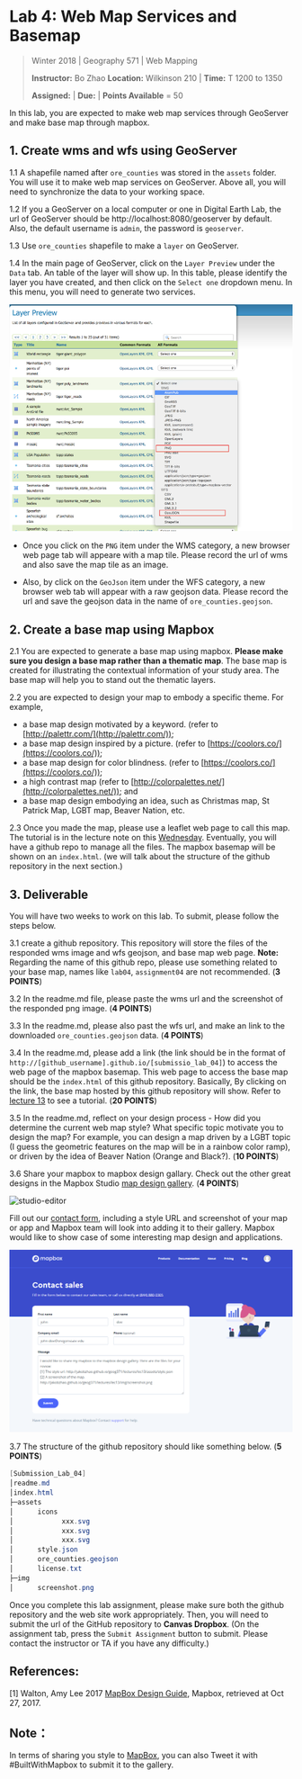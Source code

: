 # Lab 4: Web Map Services and Basemap

> Winter 2018 | Geography 571 | Web Mapping
>
> **Instructor:** Bo Zhao  **Location:** Wilkinson 210 | **Time:** T 1200 to 1350
>
> **Assigned:**  | **Due:**  | **Points Available** = 50


In this lab, you are expected to make web map services through GeoServer and make base map through mapbox.

## 1. Create wms and wfs using GeoServer

1\.1 A shapefile named after `ore_counties` was stored in the `assets` folder. You will use it to make web map services on GeoServer. Above all, you will need to synchronize the data to your working space.

1\.2 If you a GeoServer on a local computer or one in Digital Earth Lab, the url of GeoServer should be http://localhost:8080/geoserver by default. Also, the default username is `admin`, the password is `geoserver`.

1\.3 Use `ore_counties` shapefile to make a `layer` on GeoServer.

1\.4 In the main page of GeoServer, click on the `Layer Preview` under the `Data` tab. An table of the layer will show up. In this table, please identify the layer you have created, and then click on the `Select one` dropdown menu. In this menu, you will need to generate two services.

![](img/wms-wfs.png)

- Once you click on the `PNG` item under the WMS category, a new browser web page tab will appeare with a map tile. Please record the url of wms and also save the map tile as an image.

- Also, by click on the `GeoJson` item under the WFS category, a new browser web tab will appear with a raw geojson data. Please record the url and save the geojson data in the name of `ore_counties.geojson`.

## 2\. Create a base map using Mapbox


2\.1 You are expected to generate a base map using mapbox. **Please make sure you design a base map rather than a thematic map**. The base map is created for illustrating the contextual information of your study area. The base map will help you to stand out the thematic layers.

2\.2 you are expected to design your map to embody a specific theme. For example,

- a base map design motivated by a keyword. (refer to [http://palettr.com/](http://palettr.com/));
- a base map design inspired by a picture. (refer to [https://coolors.co/](https://coolors.co/));
- a base map design for color blindness. (refer to [https://coolors.co/](https://coolors.co/));
- a high contrast map (refer to [http://colorpalettes.net/](http://colorpalettes.net/)); and
- a base map design embodying an idea, such as Christmas map, St Patrick Map, LGBT map, Beaver Nation, etc.

2\.3 Once you made the map, please use a leaflet web page to call this map. The tutorial is in the lecture note on this [Wednesday](../../lectures/lec13/). Eventually, you will have a github repo to manage all the files. The mapbox basemap will be shown on an `index.html`. (we will talk about the structure of the github repository in the next section.)


## 3\. Deliverable

You will have two weeks to work on this lab. To submit, please follow the steps below.

3\.1 create a github repository. This repository will store the files of the responded wms image and wfs geojson, and base map web page.  **Note:** Regarding the name of this github repo, please use something related to your base map, names like `lab04`, `assignment04` are not recommended.  (**3 POINTS**)

3\.2 In the readme.md file, please paste the wms url and the screenshot of the responded png image. (**4 POINTS**)

3\.3 In the readme.md, please also past the wfs url, and make an link to the downloaded `ore_counties.geojson` data. (**4 POINTS**)

3\.4 In the readme.md, please add a link (the link should be in the format of `http://[github_username].github.io/[submissio_lab_04]`) to access the web page of the mapbox basemap. This web page to access the base map should be the `index.html` of this github repository. Basically, By clicking on the link, the base map hosted by this github repository will show. Refer to [lecture 13](../../lectures/lec13/) to see a tutorial. (**20 POINTS**)

3\.5 In the readme.md, reflect on your design process - How did you determine the current web map style?  What specific topic motivate you to design the map? For example, you can design a map driven by a LGBT topic (I guess the geometric features on the map will be in a rainbow color ramp), or driven by the idea of Beaver Nation (Orange and Black?).  (**10 POINTS**)

3\.6 Share your mapbox to mapbox design gallary. Check out the other great designs in the Mapbox Studio [map design gallery](https://www.mapbox.com/gallery/). (**4 POINTS**)

![studio-editor](https://www.mapbox.com/help/img/screenshots/gallery.gif)

Fill out our [contact form](https://www.mapbox.com/contact/sales/), including a style URL and screenshot of your map or app and Mapbox team will look into adding it to their gallery. Mapbox would like to show case of some interesting map design and applications.

![](img/submit.png)

3\.7 The structure of the github repository should like something below. (**5 POINTS**)

```Powershell
[Submission_Lab_04]
│readme.md
│index.html
├─assets
│      icons
│            xxx.svg
│            xxx.svg
│            xxx.svg
│      style.json
│      ore_counties.geojson
│      license.txt
├─img
│      screenshot.png
```


Once you complete this lab assignment, please make sure both the github repository and the web site work appropriately. Then, you will need to submit the url of the GitHub repository to **Canvas Dropbox**. (On the assignment tab,  press the `Submit Assignment` button to submit. Please contact the instructor or TA if you have any difficulty.)


## References:

[1] Walton, Amy Lee 2017 [MapBox Design Guide](guide-to-map-design-part-1.pdf), Mapbox, retrieved at Oct 27, 2017.


## Note：

In terms of sharing you style to [MapBox](https://www.mapbox.com/gallery/), you can also Tweet it with #BuiltWithMapbox to submit it to the gallery.
